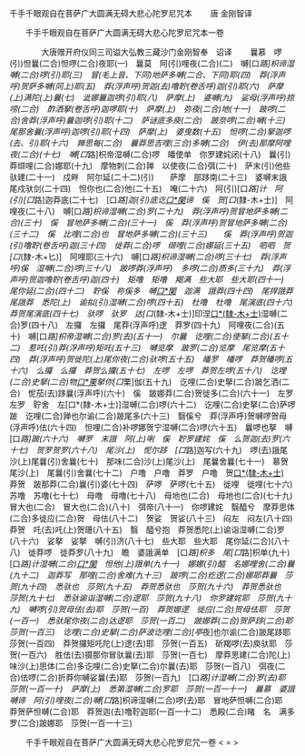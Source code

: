   千手千眼观自在菩萨广大圆满无碍大悲心陀罗尼咒本
　　唐 金刚智译




　　千手千眼观自在菩萨广大圆满无碍大悲心陀罗尼咒本一卷

　　　　大唐赠开府仪同三司谥大弘教三藏沙门金刚智奉　诏译
　　曩慕　啰(引)怛曩(二合)怛啰(二合)夜耶(一)　曩莫　阿(引)哩夜(二合)(二)　嚩[口*路]枳谛湿嚩(二合)啰(引)耶(三)　冒(毛上音、下同)地萨多嚩(二合、下同)耶(四)　莽(浮声呼)贺萨多嚩(同上)耶(五)　莽(浮声呼)贺迦(去)噜聍(卷舌呼)迦(引)耶(六)　萨摩(上)满陀(上)曩(七)　泚娜曩迦啰(引)耶(八)　萨摩(上)　婆嚩(九)　娑母(浮声呼)捺唠(二合)　酢洒拏(卷舌呼)迦啰耶(十)　萨摩(上)　弥夜(二合)地(十一)　跛啰(二合)舍莽(浮声呼)曩迦啰(引)耶(十二)　萨谜底多庾(二合)　跛奈啰(二合)嚩(十三)　尾那舍曩(浮声呼)迦啰(引)耶(十四)　萨摩(上)　婆曳数(十五)　怛啰(二合)拏迦啰(去、引)耶(十六)　亸思每(二合)　曩莽思吉哩(三合)多嚩(二合)　伊(去)那摩阿哩夜(二合)(十七)　嚩[口*路]枳帝湿嚩(二合)啰　皤使单　你罗建姹闭(十八)　曩(引)莽缬哩(二合)娜耶(十九)　摩物刺(二合)亸　以使夜(二合)弭(二十)　萨末(引)他些驮建(二十一)　戍畔　阿尔延(二十二)(引)　　萨摩　部跢南(二十三)　婆嚩末誐　尾戍驮剑(二十四)　怛你也(二合)他(二十五)　唵(二十六)　阿(引)[口*路]计　阿(引)[口*路]迦莽底(二十七)　[口*路]迦(引)底讫[口*闌](二合)谛　傒　贺[口*(隸-木+士)]　阿哩夜(二十八)　嚩[口*路]枳谛湿嚩(二合)罗(二十九)　莽(浮声呼)贺冒地萨多嚩(二合)(三十)　傒　冒地萨多嚩(二合)(三十一)　傒　莽(浮声呼)贺冒地萨多嚩(二合)(三十二)　傒　比哩(二合)也　冒地萨多嚩(二合)(三十三)　　傒　莽(浮声呼)贺迦(引)噜聍(卷舌呼)迦(三十四)　徙莽(二合)啰　缬哩(二合)娜延(三十五)　呬呬　贺[口*(隸-木+匕)]　阿哩耶(三十六)　嚩[口*路]枳谛湿嚩(二合)啰(三十七)　莽(浮声呼)傒　湿嚩(二合)啰(三十八)　跛啰莽(浮声呼)　多啰(二合)质多(三十九)　莽(浮声呼)贺迦噜聍(卷舌呼)迦(四十)　矩噜　矩噜　羯满　些大耶　些大耶(四十一)　尾你延(二合)(四十二)　聍傒　祢傒多　嚩[口*闌](四十三)　迦满　誐莽(四十四)　尾捍誐莽　尾誐莽　悉陀(上)　谕拟(引)湿嚩(二合)啰(四十五)　杜噜　杜噜　尾演底(四十六)　莽贺尾演底(四十七)　驮啰　驮罗　达[口*(隸-木+士)]印涅[口*(隸-木+士)](三合)湿嚩(二合)罗(四十八)　左攞　左攞　尾莽(浮声呼)逻　莽罗(四十九)　阿哩夜(二合)(五十)　嚩[口*路]枳帝湿嚩(二合)罗(去)(五十一)　尔曩　讫哩(二合)使拏(二合)(五十二)　惹吒(引)莽(浮声呼)矩吒(五十三)　嚩览摩　跛罗(二合)览摩　尾览摩(五十四)　莽(浮声呼)贺徙陀(上)尾你夜(二合)驮啰(五十五)　皤罗　皤啰　莽贺皤啰(五十六)　么攞　么攞　莽贺么攞(五十七)　左啰　左啰　莽贺左啰(五十八)　讫哩(二合)史拏(二合)物[口*栗](二合)拏你[口*栗]伽(五十九)　讫哩(二合)史拏(二合)跛乞洒(二合)　怩茄(去)跢曩(浮声呼)(六十)　傒　跛娜莽(二合)贺徙多(二合)(六十一)　左罗　左罗　聍舍　左[口*(隸-木+士)]湿嚩(二合)啰(六十二)　讫哩(二合)史拏(二合)萨啰跛　讫哩(二合)亸也尔谕(二合)跛尾多(六十三)　翳傒兮　莽(浮声呼)贺嚩啰贺母(浮声呼)佉(六十四)　怛哩(二合)补啰娜贺宁湿嚩(二合)啰(六十五)　曩啰也拏　嚩[口*路]跛(六十六)　嚩罗　末誐　阿(上)唎　傒　聍罗建姹　傒　么贺迦(去)罗(六十七)　贺罗贺罗(六十八)　尾沙(上)　怩尔跢　[口*路]迦写(六十九)　啰(去)誐尾沙(上)尾曩(引)舍曩(七十)　那味(二合)沙(上)尾沙(上)　尾曩舍曩(七十一)　慕贺尾沙(上)　尾曩(引)舍曩(七十二)　户噜　户噜　莽罗　户噜　贺[口*(隸-木+士)](七十三)　莽贺　跛那莽(二合)曩(引)婆(七十四)　萨啰　萨啰(七十五)　徙哩　徙哩(七十六)　苏噜　苏噜(七十七)　母噜　母噜(七十八)　母地也(二合)　母地也(二合)(七十九)　冒大也(二合)　冒大也(二合)(八十)　弭帝(八十一)　你啰建姹　翳醯兮　摩莽思体(二合)多徙应(二合)贺　母佉(八十二)　贺娑　贺娑(八十三)　闷左　闷左(八十四)　莽贺　吒(去)吒(上)贺珊(八十五)　翳　醯兮抱　莽贺悉陀(上)谕诣湿嚩(二合)罗(八十六)　娑拏　娑拏　嚩(引)济(八十七)　些大耶　些大耶　尾你延(二合)(八十八)　徙莽啰　徙莽罗(八十九)　瞻　婆誐满单　[口*路]枳多　尾[口*路]枳单(九十)　[口*路]计湿嚩(二合)[口*闌](去)　怛他(上)誐单(九十一)　娜娜(引)醯　名娜哩舍(二合)曩(九十二)　迦莽写　那哩(二合)舍难(九十三)　跛啰(二合)纥逻(二合)娜耶莽曩　莎贺(九十四)　悉驮也　莎贺(九十五)　莽贺悉驮也　莎贺(九十六)　莽贺悉驮也　莎贺(九十七)　悉驮谕诣湿嚩(二合)逻耶　莎贺(九十八)　你罗建姹耶　莎贺(九十九)　嚩啰(引)贺母佉(去)耶　莎贺(一百)　莽贺娜逻　徙应(二合)贺母佉耶　莎贺(一百一)　悉驮尾你夜(二合)达逻耶　莎贺(一百二)　跛娜莽(二合)贺萨跢(二合)耶　莎贺(一百三)　讫哩(二合)史拏(二合)萨波讫哩(二合)[亭*夜]也尔谕(二合)跛尾跢耶　莎贺(一百四)　莽贺攞矩吒陀(上)逻(去)耶　莎贺(一百五)　斫羯啰(去)庾驮耶　莎贺(一百六)　胜佉(去)摄那你冒驮曩(去)耶　莎贺(一百七)　摩莽思建(二合)陀(上)味沙(上)思体(二合)多讫哩(二合)史拏(二合)尔曩(去)耶　莎贺(一百八)　弭夜(二合)佉啰(二合)折莽你嚩娑曩(去)耶　莎贺(一百九)　[口*路]计湿嚩(二合)罗(去)耶　莎贺(一百一十)　萨摩(上)　悉第湿嚩(二合)罗耶　莎贺(一百一十一)　曩慕　婆誐嚩谛　阿(引)哩夜(二合)嚩[口*路]枳谛湿嚩(二合)啰(去)耶　冒地萨怛嚩(二合)耶　莽贺萨怛嚩(二合)耶　莽贺迦(去)噜聍迦耶(一百一十二)　悉殿(二合)睹　名　满多罗(二合)跛娜耶　莎贺(一百一十三)

　　千手千眼观自在菩萨广大圆满无碍大悲心陀罗尼咒一卷
< =  >

